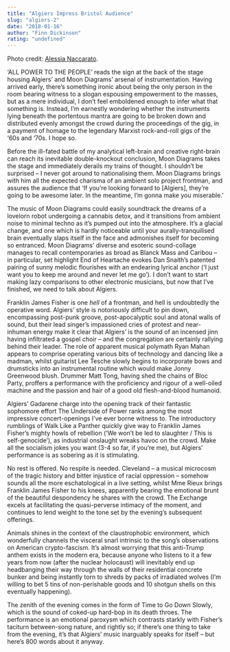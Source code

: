 ```yaml
---
title: "Algiers Impress Bristol Audience"
slug: "algiers-2"
date: "2018-01-16"
author: "Finn Dickinson"
rating: "undefined"
---
```


Photo credit: [Alessia Naccarato](https://www.facebook.com/Alessia-Naccarato-1542709026006321/).

‘ALL POWER TO THE PEOPLE’ reads the sign at the back of the stage housing Algiers’ and Moon Diagrams’ arsenal of instrumentation. Having arrived early, there’s something ironic about being the only person in the room bearing witness to a slogan espousing empowerment to the masses, but as a mere individual, I don’t feel emboldened enough to infer what that something is. Instead, I’m earnestly wondering whether the instruments lying beneath the portentous mantra are going to be broken down and distributed evenly amongst the crowd during the proceedings of the gig, in a payment of homage to the legendary Marxist rock-and-roll gigs of the ‘60s and ‘70s. I hope so.

Before the ill-fated battle of my analytical left-brain and creative right-brain can reach its inevitable double-knockout conclusion, Moon Diagrams takes the stage and immediately derails my trains of thought. I shouldn’t be surprised – I never got around to nationalising them. Moon Diagrams brings with him all the expected charisma of an ambient solo project frontman, and assures the audience that ‘If you’re looking forward to \[Algiers\], they’re going to be awesome later. In the meantime, I’m gonna make you miserable.’

The music of Moon Diagrams could easily soundtrack the dreams of a lovelorn robot undergoing a cannabis detox, and it transitions from ambient noise to minimal techno as it’s pumped out into the atmosphere. It’s a glacial change, and one which is hardly noticeable until your aurally-tranquilised brain eventually slaps itself in the face and admonishes itself for becoming so entranced. Moon Diagrams’ diverse and esoteric sound-collage manages to recall contemporaries as broad as Blanck Mass and Caribou – in particular, set highlight End of Heartache evokes Dan Snaith’s patented pairing of sunny melodic flourishes with an endearing lyrical anchor (‘I just want you to keep me around and never let me go’). I don’t want to start making lazy comparisons to other electronic musicians, but now that I’ve finished, we need to talk about Algiers.

Franklin James Fisher is one _hell_ of a frontman, and hell is undoubtedly the operative word. Algiers’ style is notoriously difficult to pin down, encompassing post-punk groove, post-apocalyptic soul and atonal walls of sound, but their lead singer’s impassioned cries of protest and near-inhuman energy make it clear that Algiers’ is the sound of an incensed jinn having infiltrated a gospel choir – and the congregation are certainly rallying behind their leader. The role of apparent musical polymath Ryan Mahan appears to comprise operating various bits of technology and dancing like a madman, whilst guitarist Lee Tesche slowly begins to incorporate bows and drumsticks into an instrumental routine which would make Jonny Greenwood blush. Drummer Matt Tong, having shed the chains of Bloc Party, proffers a performance with the proficiency and rigour of a well-oiled machine and the passion and hair of a good old flesh-and-blood humanoid.

Algiers’ Gadarene charge into the opening track of their fantastic sophomore effort The Underside of Power ranks among the most impressive concert-openings I’ve ever borne witness to. The introductory rumblings of Walk Like a Panther quickly give way to Franklin James Fisher’s mighty howls of rebellion (‘We won’t be led to slaughter / This is self-genocide’), as industrial onslaught wreaks havoc on the crowd. Make all the socialism jokes you want (3-4 so far, if you’re me), but Algiers’ performance is as sobering as it is stimulating.

No rest is offered. No respite is needed. Cleveland – a musical microcosm of the tragic history and bitter injustice of racial oppression – somehow sounds all the more eschatological in a live setting, whilst Mme Rieux brings Franklin James Fisher to his knees, apparently bearing the emotional brunt of the beautiful despondency he shares with the crowd. The Exchange excels at facilitating the quasi-perverse intimacy of the moment, and continues to lend weight to the tone set by the evening’s subsequent offerings.

Animals shines in the context of the claustrophobic environment, which wonderfully channels the visceral snarl intrinsic to the song’s observations on American crypto-fascism. It’s almost worrying that this anti-Trump anthem exists in the modern era, because anyone who listens to it a few years from now (after the nuclear holocaust) will inevitably end up headbanging their way through the walls of their residential concrete bunker and being instantly torn to shreds by packs of irradiated wolves (I’m willing to bet 5 tins of non-perishable goods and 10 shotgun shells on this eventually happening).

The zenith of the evening comes in the form of Time to Go Down Slowly, which is the sound of coked-up hard-bop in its death throes. The performance is an emotional paroxysm which contrasts starkly with Fisher’s taciturn between-song nature, and rightly so; if there’s one thing to take from the evening, it’s that Algiers’ music inarguably speaks for itself – but here’s 800 words about it anyway.
